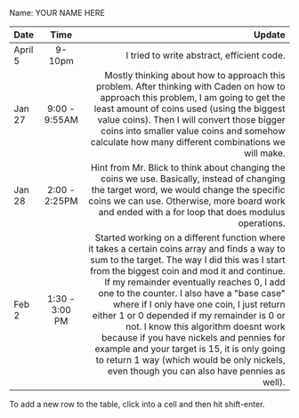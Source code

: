Name: YOUR NAME HERE

| Date    |      Time      |                                                                                                                                                                                                                                                                                                                                                                                                                                                                                                                                                                                                                  Update |
|:--------|:--------------:|------------------------------------------------------------------------------------------------------------------------------------------------------------------------------------------------------------------------------------------------------------------------------------------------------------------------------------------------------------------------------------------------------------------------------------------------------------------------------------------------------------------------------------------------------------------------------------------------------------------------:|
| April 5 |     9-10pm     |                                                                                                                                                                                                                                                                                                                                                                                                                                                                                                                                                                              I tried to write abstract, efficient code. |
| Jan 27  | 9:00 - 9:55AM  |                                                                                                                                                                                                                                                                                    Mostly thinking about how to approach this problem. After thinking with Caden on how to approach this problem, I am going to get the least amount of coins used (using the biggest value coins). Then I will convert those bigger coins into smaller value coins and somehow calculate how many different combinations we will make. |
| Jan 28  | 2:00 - 2:25PM  |                                                                                                                                                                                                                                                                                                                                                                         Hint from Mr. Blick to think about changing the coins we use. Basically, instead of changing the target word, we would change the specific coins we can use. Otherwise, more board work and ended with a for loop that does modulus operations. |
| Feb 2   | 1:30 - 3:00 PM | Started working on a different function where it takes a certain coins array and finds a way to sum to the target. The way I did this was I start from the biggest coin and mod it and continue. If my remainder eventually reaches 0, I add one to the counter. I also have a "base case" where if I only have one coin, I just return either 1 or 0 depended if my remainder is 0 or not. I know this algorithm doesnt work because if you have nickels and pennies for example and your target is 15, it is only going to return 1 way (which would be only nickels, even though you can also have pennies as well). |


To add a new row to the table, click into a cell and then hit shift-enter.